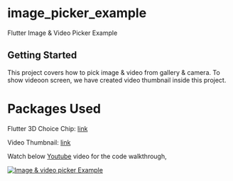 # image_picker_example

Flutter Image & Video Picker Example

## Getting Started

This project covers how to pick image & video from gallery & camera. To show videoon screen, we have created video thumbnail inside this project.

# Packages Used
Flutter 3D Choice Chip: [link](https://pub.dev/packages/flutter_3d_choice_chip)

Video Thumbnail: [link](https://pub.dev/packages/video_thumbnail)


Watch below [Youtube](https://www.youtube.com/watch?v=Z_UCTPpgKWI) video for the code walkthrough,

[![Image & video picker Example](https://img.youtube.com/vi/Z_UCTPpgKWI/0.jpg)](https://www.youtube.com/watch?v=Z_UCTPpgKWI)

